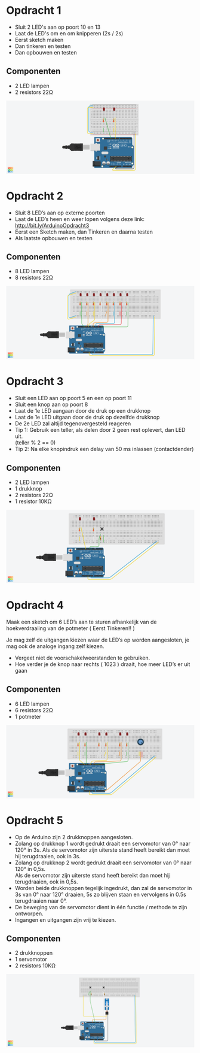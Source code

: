 # Opdracht 1

- Sluit 2 LED's aan op poort 10 en 13
- Laat de LED's om en om knipperen (2s / 2s)
- Eerst sketch maken
- Dan tinkeren en testen
- Dan opbouwen en testen

## Componenten

- 2 LED lampen
- 2 resistors 22&#937;

![Opdracht 1.png](img/Opdracht1.png)


# Opdracht 2

- Sluit 8 LED’s aan op externe poorten
- Laat de LED’s heen en weer lopen volgens deze link: http://bit.ly/ArduinoOpdracht3
- Eerst een Sketch maken, dan Tinkeren en daarna testen
- Als laatste opbouwen en testen

## Componenten

- 8 LED lampen
- 8 resistors 22&#937;

![Opdracht 2.png](img/Opdracht2.png)

# Opdracht 3

- Sluit een LED aan op poort 5 en een op poort 11
- Sluit een knop aan op poort 8
- Laat de 1e LED aangaan door de druk op een drukknop 
- Laat de 1e LED uitgaan door de druk op dezelfde drukknop 
- De 2e LED zal altijd tegenovergesteld reageren 
- Tip 1: Gebruik een teller, als delen door 2 geen rest oplevert, dan LED uit.  
(teller % 2 == 0)
- Tip 2: Na elke knopindruk een delay van 50 ms inlassen (contactdender)

## Componenten

- 2 LED lampen
- 1 drukknop
- 2 resistors 22&#937;
- 1 resistor 10K&#937;

![Opdracht 3.png](img/Opdracht3.png)

# Opdracht 4

Maak een sketch om 6 LED’s aan te sturen afhankelijk van de hoekverdraaiing van de potmeter ( Eerst Tinkeren!! ) 

Je mag zelf de uitgangen kiezen waar de LED’s op worden aangesloten, je mag ook de analoge ingang zelf kiezen.
- Vergeet niet de voorschakelweerstanden te gebruiken.
- Hoe verder je de knop naar rechts ( 1023 ) draait, hoe meer LED’s er uit gaan

## Componenten

- 6 LED lampen
- 6 resistors 22&#937;
- 1 potmeter

![Opdracht 4.png](img/Opdracht4.png)

# Opdracht 5

- Op de Arduino zijn 2 drukknoppen aangesloten. 
- Zolang op drukknop 1 wordt gedrukt draait een servomotor van 0° naar 120° in 3s. 
Als de servomotor zijn uiterste stand heeft bereikt dan moet hij terugdraaien, ook in 3s. 
- Zolang op drukknop 2 wordt gedrukt draait een servomotor van 0° naar 120° in 0,5s.  
Als de servomotor zijn uiterste stand heeft bereikt dan moet hij terugdraaien, ook in 0,5s. 
- Worden beide drukknoppen tegelijk ingedrukt, dan zal de servomotor in 3s van 0° naar 120° draaien, 
5s zo blijven staan en vervolgens in 0.5s terugdraaien naar 0°. 
- De beweging van de servomotor dient in één functie / methode te zijn ontworpen. 
- Ingangen en uitgangen zijn vrij te kiezen.

## Componenten

- 2 drukknoppen
- 1 servomotor
- 2 resistors 10K&#937;

![Opdracht 5.png](img/Opdracht5.png)
